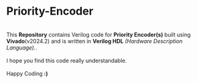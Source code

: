 # Priority-Encoder
<br>
This <b>Repository</b> contains Verilog code for <b>Priority Encoder(s)</b> built using <b>Vivado</b>(v2024.2) and is written in <b>Verilog HDL</b> <i>(Hardware Description Language).</i>.
<br><br>
I hope you find this code really understandable. <br><br> Happy Coding <b>:)</b>
